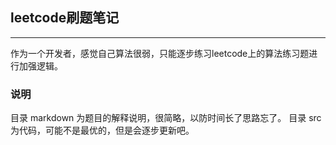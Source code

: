 ## leetcode刷题笔记
---------

作为一个开发者，感觉自己算法很弱，只能逐步练习leetcode上的算法练习题进行加强逻辑。

### 说明

目录 markdown 为题目的解释说明，很简略，以防时间长了思路忘了。
目录 src 为代码，可能不是最优的，但是会逐步更新吧。